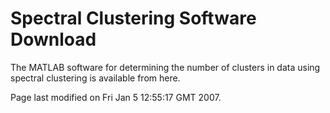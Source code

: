 Spectral Clustering Software Download
=====================================

The MATLAB software for determining the number of clusters in data using
spectral clustering is available from here.

Page last modified on Fri Jan 5 12:55:17 GMT 2007.
